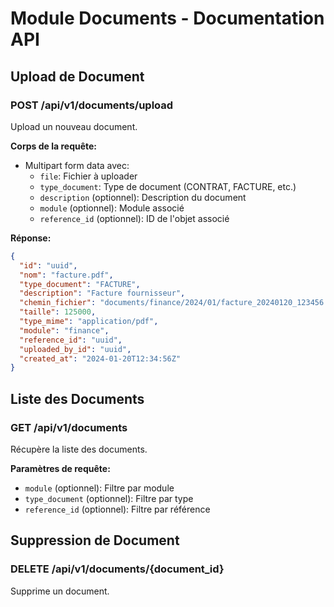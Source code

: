 # Module Documents - Documentation API

## Upload de Document

### POST /api/v1/documents/upload
Upload un nouveau document.

**Corps de la requête:**
- Multipart form data avec:
  - `file`: Fichier à uploader
  - `type_document`: Type de document (CONTRAT, FACTURE, etc.)
  - `description` (optionnel): Description du document
  - `module` (optionnel): Module associé
  - `reference_id` (optionnel): ID de l'objet associé

**Réponse:**
```json
{
  "id": "uuid",
  "nom": "facture.pdf",
  "type_document": "FACTURE",
  "description": "Facture fournisseur",
  "chemin_fichier": "documents/finance/2024/01/facture_20240120_123456.pdf",
  "taille": 125000,
  "type_mime": "application/pdf",
  "module": "finance",
  "reference_id": "uuid",
  "uploaded_by_id": "uuid",
  "created_at": "2024-01-20T12:34:56Z"
}
```

## Liste des Documents

### GET /api/v1/documents
Récupère la liste des documents.

**Paramètres de requête:**
- `module` (optionnel): Filtre par module
- `type_document` (optionnel): Filtre par type
- `reference_id` (optionnel): Filtre par référence

## Suppression de Document

### DELETE /api/v1/documents/{document_id}
Supprime un document.